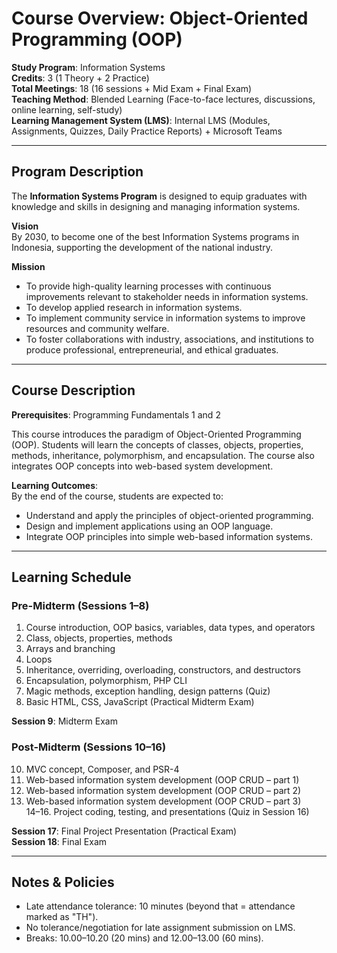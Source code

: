 # Course Overview: Object-Oriented Programming (OOP)

**Study Program**: Information Systems  
**Credits**: 3 (1 Theory + 2 Practice)  
**Total Meetings**: 18 (16 sessions + Mid Exam + Final Exam)  
**Teaching Method**: Blended Learning (Face-to-face lectures, discussions, online learning, self-study)  
**Learning Management System (LMS)**: Internal LMS (Modules, Assignments, Quizzes, Daily Practice Reports) + Microsoft Teams  

---

## Program Description

The **Information Systems Program** is designed to equip graduates with knowledge and skills in designing and managing information systems.  

**Vision**  
By 2030, to become one of the best Information Systems programs in Indonesia, supporting the development of the national industry.  

**Mission**  
- To provide high-quality learning processes with continuous improvements relevant to stakeholder needs in information systems.  
- To develop applied research in information systems.  
- To implement community service in information systems to improve resources and community welfare.  
- To foster collaborations with industry, associations, and institutions to produce professional, entrepreneurial, and ethical graduates.  

---

## Course Description

**Prerequisites**: Programming Fundamentals 1 and 2  

This course introduces the paradigm of Object-Oriented Programming (OOP). Students will learn the concepts of classes, objects, properties, methods, inheritance, polymorphism, and encapsulation. The course also integrates OOP concepts into web-based system development.  

**Learning Outcomes**:  
By the end of the course, students are expected to:  
- Understand and apply the principles of object-oriented programming.  
- Design and implement applications using an OOP language.  
- Integrate OOP principles into simple web-based information systems.  

---

## Learning Schedule

### Pre-Midterm (Sessions 1–8)
1. Course introduction, OOP basics, variables, data types, and operators  
2. Class, objects, properties, methods  
3. Arrays and branching  
4. Loops  
5. Inheritance, overriding, overloading, constructors, and destructors  
6. Encapsulation, polymorphism, PHP CLI  
7. Magic methods, exception handling, design patterns (Quiz)  
8. Basic HTML, CSS, JavaScript (Practical Midterm Exam)  

**Session 9**: Midterm Exam  

### Post-Midterm (Sessions 10–16)
10. MVC concept, Composer, and PSR-4  
11. Web-based information system development (OOP CRUD – part 1)  
12. Web-based information system development (OOP CRUD – part 2)  
13. Web-based information system development (OOP CRUD – part 3)  
14–16. Project coding, testing, and presentations (Quiz in Session 16)  

**Session 17**: Final Project Presentation (Practical Exam)  
**Session 18**: Final Exam  

---

## Notes & Policies
- Late attendance tolerance: 10 minutes (beyond that = attendance marked as "TH").  
- No tolerance/negotiation for late assignment submission on LMS.  
- Breaks: 10.00–10.20 (20 mins) and 12.00–13.00 (60 mins).  
